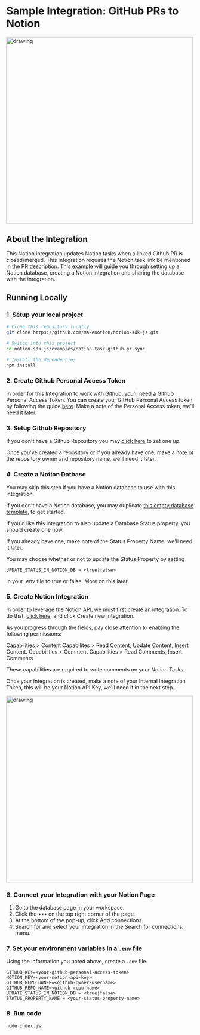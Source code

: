 # Sample Integration: GitHub PRs to Notion

<img src="https://dev.notion.so/front-static/external/readme/images/github-notion-example@2x.png" alt="drawing" width="500"/>

## About the Integration

This Notion integration updates Notion tasks when a linked Github PR is closed/merged. This integration requires the Notion task link be mentioned in the PR description. This example will guide you through setting up a Notion database, creating a Notion integration and sharing the database with the integration.

## Running Locally

### 1. Setup your local project

```zsh
# Clone this repository locally
git clone https://github.com/makenotion/notion-sdk-js.git

# Switch into this project
cd notion-sdk-js/examples/notion-task-github-pr-sync

# Install the dependencies
npm install
```

### 2. Create Github Personal Access Token
In order for this Integration to work with Github, you'll need a Github Personal Access Token. You can create your GitHub Personal Access token by following the guide [here](https://docs.github.com/en/github/authenticating-to-github/creating-a-personal-access-token). Make a note of the Personal Access token, we'll need it later.

### 3. Setup Github Repository
If you don't have a Github Repository you may [click here](https://github.com/new) to set one up.

Once you've created a repository or if you already have one, make a note of the repository owner and repository name, we'll need it later.

### 4. Create a Notion Datbase
You may skip this step if you have a Notion database to use with this integration.

If you don't have a Notion database, you may duplicate [this empty database template](https://www.notion.so/Example-Notion-Tasks-Database-93cf694c6b8c4a829ef3fb389ac62d4e), to get started.

If you'd like this Integration to also update a Database Status property, you should create one now.

If you already have one, make note of the Status Property Name, we'll need it later.

You may choose whether or not to update the Status Property by setting
```
UPDATE_STATUS_IN_NOTION_DB = <true|false>
```
in your .env file to true or false. More on this later.

### 5. Create Notion Integration
In order to leverage the Notion API, we must first create an integration. To do that, [click here](https://www.notion.com/my-integrations), and click Create new integration.

As you progress through the fields, pay close attention to enabling the following permissions:

Capabilities > Content Capabilites > Read Content, Update Content, Insert Content.
Capabilities > Comment Capabilities > Read Comments, Insert Comments

These capabilities are required to write comments on your Notion Tasks.

Once your integration is created, make a note of your Internal Integration Token, this will be your Notion API Key, we'll need it in the next step.

<img src="https://files.readme.io/cbbd7c3-create_integration.gif" alt="drawing" width="500"/>

### 6. Connect your Integration with your Notion Page
1. Go to the database page in your workspace.
2. Click the ••• on the top right corner of the page.
3. At the bottom of the pop-up, click Add connections.
4. Search for and select your integration in the Search for connections... menu.

### 7. Set your environment variables in a `.env` file
Using the information you noted above, create a `.env` file.

```
GITHUB_KEY=<your-github-personal-access-token>
NOTION_KEY=<your-notion-api-key>
GITHUB_REPO_OWNER=<github-owner-username>
GITHUB_REPO_NAME=<github-repo-name>
UPDATE_STATUS_IN_NOTION_DB = <true|false>
STATUS_PROPERTY_NAME = <your-status-property-name>
```

### 8. Run code

```zsh
node index.js
```
